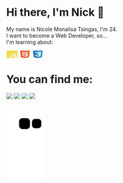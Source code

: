 
<h1> Hi there, I'm Nick 👋 </h1>

My name is Nicole Monalisa Tsingas, I'm 24. <br>
I want to become a Web Developer, so... <br>
I'm learning about:
<div>
  <img align="center" alt="JavaScript" height="20" width="30" src="https://raw.githubusercontent.com/devicons/devicon/master/icons/javascript/javascript-plain.svg">
  <img align="center" alt="HTML" height="20" width="30" src="https://raw.githubusercontent.com/devicons/devicon/master/icons/html5/html5-original.svg">
  <img align="center" alt="CSS" height="20" width="30" src="https://raw.githubusercontent.com/devicons/devicon/master/icons/css3/css3-original.svg">
</div>

<h1>You can find me:</h1>

<div> 
  <a href="https://www.instagram.com/heey_ruiva/" target="_blank"><img src="https://img.shields.io/badge/-Instagram-%23E4405F?style=for-the-badge&logo=instagram&logoColor=white" target="_blank"></a>
  <a href="https://www.linkedin.com/in/nicole-tsingas-2079b218b/" target="_blank"><img src="https://img.shields.io/badge/-LinkedIn-%230077B5?style=for-the-badge&logo=linkedin&logoColor=white" target="_blank"></a> 
  <a href="https://www.facebook.com/nicole.m.hyuga/" target="_blank"><img src="https://img.shields.io/badge/Facebook-1877F2?style=for-the-badge&logo=facebook&logoColor=white" target="_blank"></a> 
  <a href="mailto:nicolecass27@gmail.com"><img src="https://img.shields.io/badge/-Gmail-%23333?style=for-the-badge&logo=gmail&logoColor=white" target="_blank"></a>
 
  ![Snake animation](https://github.com/rafaballerini/rafaballerini/blob/output/github-contribution-grid-snake.svg)
</div>

